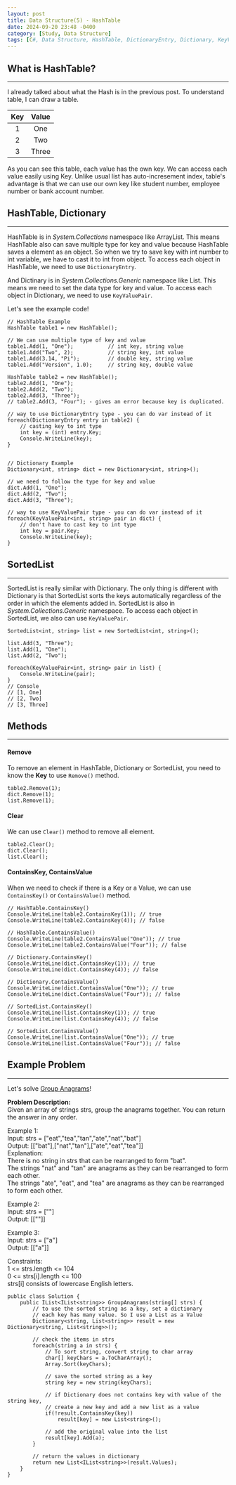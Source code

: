 ```yaml
---
layout: post
title: Data Structure(5) - HashTable
date: 2024-09-20 23:48 -0400
category: [Study, Data Structure]
tags: [C#, Data Structure, HashTable, DictionaryEntry, Dictionary, KeyValuePair, SortedList]
---
```


## What is HashTable?
---
I already talked about what the Hash is in the previous post.
To understand table, I can draw a table.

| Key | Value |
|:-:|:-:|
| 1 | One |
| 2 | Two |
| 3 | Three |

As you can see this table, each value has the own key. We can access each value easily using Key. Unlike usual list has auto-incresement index, table's advantage is that we can use our own key like student number, employee number or bank account number.

## HashTable, Dictionary
---
HashTable is in _System.Collections_ namespace like ArrayList. This means HashTable also can save multiple type for key and value because HashTable saves a element as an object. So when we try to save key with int number to int variable, we have to cast it to int from object. To access each object in HashTable, we need to use `DictionaryEntry`.

And Dictinary is in _System.Collections.Generic_ namespace like List. This means we need to set the data type for key and value. To access each object in Dictionary, we need to use `KeyValuePair`.

Let's see the example code!

```shell
// HashTable Example
HashTable table1 = new HashTable();

// We can use multiple type of key and value
table1.Add(1, "One");           // int key, string value
table1.Add("Two", 2);           // string key, int value
table1.Add(3.14, "Pi");         // double key, string value
table1.Add("Version", 1.0);     // string key, double value

HashTable table2 = new HashTable();
table2.Add(1, "One");
table2.Add(2, "Two");
table2.Add(3, "Three");
// table2.Add(3, "Four"); - gives an error because key is duplicated.

// way to use DictionaryEntry type - you can do var instead of it
foreach(DictionaryEntry entry in table2) {
    // casting key to int type
    int key = (int) entry.Key;
    Console.WriteLine(key);
}


// Dictionary Example
Dictionary<int, string> dict = new Dictionary<int, string>();

// we need to follow the type for key and value
dict.Add(1, "One");
dict.Add(2, "Two");
dict.Add(3, "Three");

// way to use KeyValuePair type - you can do var instead of it
foreach(KeyValuePair<int, string> pair in dict) {
    // don't have to cast key to int type
    int key = pair.Key;
    Console.WriteLine(key);
}
```

## SortedList
---
SortedList is really similar with Dictionary. The only thing is different with Dictionary is that SortedList sorts the keys automatically regardless of the order in which the elements added in. SortedList is also in _System.Collections.Generic_ namespace. To access each object in SortedList, we also can use `KeyValuePair`.

```shell
SortedList<int, string> list = new SortedList<int, string>();

list.Add(3, "Three");
list.Add(1, "One");
list.Add(2, "Two");

foreach(KeyValuePair<int, string> pair in list) {
    Console.WriteLine(pair);
}
// Console
// [1, One]
// [2, Two]
// [3, Three]
```

## Methods
---
#### Remove
To remove an element in HashTable, Dictionary or SortedList, you need to know the **Key** to use `Remove()` method.
```shell
table2.Remove(1);
dict.Remove(1);
list.Remove(1);
```

#### Clear
We can use `Clear()` method to remove all element.
```shell
table2.Clear();
dict.Clear();
list.Clear();
```

#### ContainsKey, ContainsValue
When we need to check if there is a Key or a Value, we can use `ContainsKey()` or `ContainsValue()` method.
```shell
// HashTable.ContainsKey()
Console.WriteLine(table2.ContainsKey(1)); // true
Console.WriteLine(table2.ContainsKey(4)); // false

// HashTable.ContainsValue()
Console.WriteLine(table2.ContainsValue("One")); // true
Console.WriteLine(table2.ContainsValue("Four")); // false

// Dictionary.ContainsKey()
Console.WriteLine(dict.ContainsKey(1)); // true
Console.WriteLine(dict.ContainsKey(4)); // false

// Dictionary.ContainsValue()
Console.WriteLine(dict.ContainsValue("One")); // true
Console.WriteLine(dict.ContainsValue("Four")); // false

// SortedList.ContainsKey()
Console.WriteLine(list.ContainsKey(1)); // true
Console.WriteLine(list.ContainsKey(4)); // false

// SortedList.ContainsValue()
Console.WriteLine(list.ContainsValue("One")); // true
Console.WriteLine(list.ContainsValue("Four")); // false
```

## Example Problem
---
Let's solve [Group Anagrams](https://leetcode.com/problems/group-anagrams/description/)!

**Problem Description:**  
Given an array of strings strs, group the anagrams together. You can return the answer in any order.

Example 1:   
Input: strs = ["eat","tea","tan","ate","nat","bat"]   
Output: [["bat"],["nat","tan"],["ate","eat","tea"]]   
Explanation:   
There is no string in strs that can be rearranged to form "bat".   
The strings "nat" and "tan" are anagrams as they can be rearranged to form each other.   
The strings "ate", "eat", and "tea" are anagrams as they can be rearranged to form each other.

Example 2:   
Input: strs = [""]   
Output: [[""]]

Example 3:   
Input: strs = ["a"]   
Output: [["a"]]

Constraints:   
1 <= strs.length <= 104   
0 <= strs[i].length <= 100   
strs[i] consists of lowercase English letters.

```shell
public class Solution {
    public IList<IList<string>> GroupAnagrams(string[] strs) {
        // to use the sorted string as a key, set a dictionary
        // each key has many value. So I use a List as a Value
        Dictionary<string, List<string>> result = new Dictionary<string, List<string>>();

        // check the items in strs
        foreach(string a in strs) {
            // To sort string, convert string to char array
            char[] keyChars = a.ToCharArray();
            Array.Sort(keyChars);
            
            // save the sorted string as a key
            string key = new string(keyChars);

            // if Dictionary does not contains key with value of the string key,
            // create a new key and add a new list as a value
            if(!result.ContainsKey(key))
                result[key] = new List<string>();

            // add the original value into the list
            result[key].Add(a);
        }

        // return the values in dictionary
        return new List<IList<string>>(result.Values);
    }
}
```